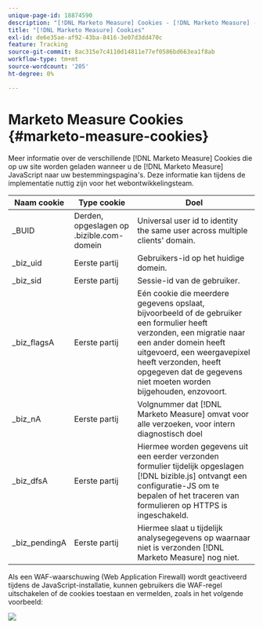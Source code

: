 ```yaml
---
unique-page-id: 18874590
description: "[!DNL Marketo Measure] Cookies - [!DNL Marketo Measure] - Productdocumentatie"
title: "[!DNL Marketo Measure] Cookies"
exl-id: de6e35ae-af92-43ba-8416-3e07d3dd470c
feature: Tracking
source-git-commit: 8ac315e7c4110d14811e77ef0586bd663ea1f8ab
workflow-type: tm+mt
source-wordcount: '205'
ht-degree: 0%

---
```


# Marketo Measure Cookies {#marketo-measure-cookies}

Meer informatie over de verschillende [!DNL Marketo Measure] Cookies die op uw site worden geladen wanneer u de [!DNL Marketo Measure] JavaScript naar uw bestemmingspagina&#39;s. Deze informatie kan tijdens de implementatie nuttig zijn voor het webontwikkelingsteam.

| **Naam cookie** | **Type cookie** | **Doel** |
|---|---|---|
| _BUID | Derden, opgeslagen op .bizible.com-domein | Universal user id to identity the same user across multiple clients&#39; domain. |
| _biz_uid | Eerste partij | Gebruikers-id op het huidige domein. |
| _biz_sid | Eerste partij | Sessie-id van de gebruiker. |
| _biz_flagsA | Eerste partij | Eén cookie die meerdere gegevens opslaat, bijvoorbeeld of de gebruiker een formulier heeft verzonden, een migratie naar een ander domein heeft uitgevoerd, een weergavepixel heeft verzonden, heeft opgegeven dat de gegevens niet moeten worden bijgehouden, enzovoort. |
| _biz_nA | Eerste partij | Volgnummer dat [!DNL Marketo Measure] omvat voor alle verzoeken, voor intern diagnostisch doel |
| _biz_dfsA | Eerste partij | Hiermee worden gegevens uit een eerder verzonden formulier tijdelijk opgeslagen [!DNL bizible.js] ontvangt een configuratie-JS om te bepalen of het traceren van formulieren op HTTPS is ingeschakeld. |
| _biz_pendingA | Eerste partij | Hiermee slaat u tijdelijk analysegegevens op waarnaar niet is verzonden [!DNL Marketo Measure] nog niet. |

Als een WAF-waarschuwing (Web Application Firewall) wordt geactiveerd tijdens de JavaScript-installatie, kunnen gebruikers die WAF-regel uitschakelen of de cookies toestaan en vermelden, zoals in het volgende voorbeeld:

![](assets/marketo-measure-cookies-1.png)
